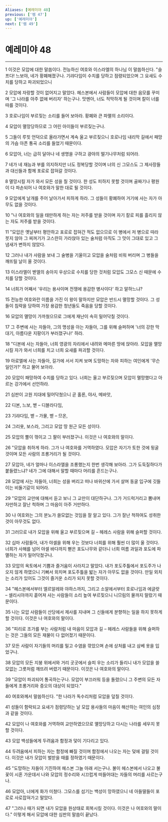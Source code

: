 ```yaml
---
Aliases: [예레미야 48]
previous: ['렘 47']
up: ['예레미야']
next: ['렘 49']
---
```

# 예레미야 48

***


1 이것은 모압에 대한 말씀이다. 전능하신 여호와 이스라엘의 하나님 이 말씀하신다. "슬프다! 느보야, 네가 황폐해졌구나. 기랴다임이 수치를 당하고 점령되었으며 그 요새도 수치를 당하고 파괴되었으니 

2 모압에 자랑할 것이 없어지고 말았다. 헤스본에서 사람들이 모압에 대한 음모를 꾸미며 '그 나라를 아주 없애 버리자' 하는구나. 맛멘아, 너도 적막하게 될 것이며 칼이 너를 따를 것이다. 

3 호로나임이 부르짖는 소리를 들어 보아라. 황폐와 큰 파멸의 소리이다. 

4 모압이 멸망당하므로 그 어린 아이들이 부르짖는구나. 

5 그들이 루힛 언덕으로 올라가면서 계속 울고 부르짖으니 호로나임 내리막 길에서 패망의 가슴 아픈 통곡 소리를 들었기 때문이다. 

6 모압아, 너는 급히 달아나 네 생명을 구하고 광야의 떨기나무처럼 되어라. 

7 네가 네 재능과 부를 의지하지만 너도 정복당할 것이며 너의 신 그모스도 그 제사장들과 대신들과 함께 포로로 잡혀갈 것이다. 

8 멸망시킬 자가 와서 모든 성을 칠 것이다. 한 성도 피하지 못할 것이며 골짜기나 평원이 다 파손되어 나 여호와가 말한 대로 될 것이다. 

9 모압에게 날개를 주어 날아가서 피하게 하라. 그 성들이 황폐하여 거기에 사는 자가 아무도 없을 것이다. 

10 "나 여호와의 일을 태만하게 하는 자는 저주를 받을 것이며 자기 칼로 피를 흘리지 않는 자도 저주를 받을 것이다. 

11 "모압은 옛날부터 평안하고 포로로 잡혀간 적도 없으므로 이 병에서 저 병으로 따라 붓지 않아 그 찌꺼기가 고스란히 가라앉아 있는 술처럼 아직도 그 맛이 그대로 있고 그 냄새가 변하지 않았다. 

12 그러나 내가 사람을 보내 그 술병을 기울이고 모압을 술처럼 비워 버리며 그 병들을 깨뜨릴 날이 올 것이다. 

13 이스라엘이 벧엘의 송아지 우상으로 수치를 당한 것처럼 모압도 그모스 신 때문에 수치를 당할 것이다. 

14 너희가 어째서 '우리는 용사이며 전쟁에 용감한 병사이다' 하고 말하느냐? 

15 전능한 여호와란 이름을 가진 이 왕이 말하지만 모압은 반드시 멸망할 것이다. 그 성들이 침략을 당하여 가장 용감한 청년들도 죽음을 당할 것이다. 

16 모압의 멸망이 가까웠으므로 그에게 재난이 속히 밀어닥칠 것이다. 

17 그 주변에 사는 자들아, 그의 명성을 아는 자들아, 그를 위해 슬퍼하며 '너의 강한 막대기, 아름다운 지팡이가 부러졌구나!' 하라. 

18 "디본에 사는 자들아, 너희 영광의 자리에서 내려와 메마른 땅에 앉아라. 모압을 멸망시킬 자가 와서 너희를 치고 너희 요새를 파괴할 것이다. 

19 아로엘에 사는 자들아, 길가에 서서 지켜 보며 도망하는 자와 피하는 여인에게 '무슨 일인가?' 하고 물어 보아라. 

20 모압이 패망하여 수치를 당하고 있다. 너희는 울고 부르짖으며 모압이 멸망했다고 아르논 강가에서 선언하라. 

21 심판이 고원 지대에 밀어닥쳤으니 곧 홀론, 야사, 메바앗, 

22 디본, 느보, 벧 – 디블라다임, 

23 기랴다임, 벧 – 가물, 벧 – 므온, 

24 그리욧, 보스라, 그리고 모압 땅 원근 모든 성이다. 

25 모압의 뿔이 꺾이고 그 팔이 부러졌구나. 이것은 나 여호와의 말이다. 

26 "모압을 취하게 하라. 그가 나 여호와를 거역하였다. 모압은 자기가 토한 것에 뒹굴 것이며 모든 사람의 조롱거리가 될 것이다. 

27 모압아, 네가 얼마나 이스라엘을 조롱했는지 한번 생각해 보아라. 그가 도둑질하다가 붙들렸느냐? 네가 그에 대해서 말할 때마다 머리를 흔드는구나. 

28 모압에 사는 자들아, 너희는 성을 버리고 떠나 바위산에 가서 살며 동굴 입구에 깃들이는 비둘기같이 되어라. 

29 "모압의 교만에 대해서 듣고 보니 그 교만이 대단하구나. 그가 거드럭거리고 뽐내며 자만하고 잘난 척하며 그 마음이 아주 거만하다. 

30 나 여호와는 그의 분노가 쓸모없는 것임을 잘 알고 있다. 그가 잘난 척하여도 성취한 것이 아무것도 없다. 

31 그러므로 내가 모압을 위해 울고 부르짖으며 길 – 헤레스 사람을 위해 슬퍼할 것이다. 

32 십마 사람들아, 내가 야셀을 위해 우는 것보다 너희를 위해 훨씬 더 많이 울 것이다. 너희가 사해를 넘어 야셀 바다까지 뻗은 포도나무와 같더니 너희 여름 과일과 포도에 파멸하는 자가 밀어닥쳤구나. 

33 모압의 옥토에서 기쁨과 즐거움이 사라지고 말았다. 내가 포도주틀에서 포도주가 나오지 않게 하였으니 기뻐서 외치며 포도주틀을 밟는 자가 아무도 없을 것이다. 만일 외치는 소리가 있어도 그것이 즐거운 소리가 되지 못할 것이다. 

34 "헤스본에서부터 엘르알레와 야하스까지, 그리고 소알에서부터 호로나임과 에글랏 – 셀리시야까지 흩어져 사는 사람들이 소리 높여 부르짖으니 니므림의 물까지 말랐기 때문이다. 

35 나는 모압 사람들이 산당에서 제사를 지내며 그 신들에게 분향하는 일을 하지 못하게 할 것이다. 이것은 나 여호와의 말이다. 

36 "피리로 조가를 부는 사람처럼 내 마음이 모압과 길 – 헤레스 사람들을 위해 슬퍼하는 것은 그들의 모든 재물이 다 없어졌기 때문이다. 

37 모든 사람이 자기들의 머리를 밀고 수염을 깎았으며 손에 상처를 내고 삼베 옷을 입었구나. 

38 모압의 모든 지붕 위에서와 거리 곳곳에서 슬피 우는 소리가 들리니 내가 모압을 쓸모없는 그릇처럼 깨뜨려 버렸기 때문이다. 이것은 나 여호와의 말이다. 

39 "모압이 파괴되어 통곡하는구나. 모압이 부끄러워 등을 돌렸으니 그 주변의 모든 자들에게 조롱거리와 증오의 대상이 되었다." 

40 여호와께서 말씀하신다. "한 나라가 독수리처럼 모압을 덮칠 것이다. 

41 성들이 함락되고 요새가 점령당하는 날 모압 용사들의 마음이 해산하는 여인의 심정과 같을 것이다. 

42 모압이 나 여호와를 거역하여 교만하였으므로 멸망당하고 다시는 나라를 세우지 못할 것이다. 

43 모압 백성들에게 두려움과 함정과 덫이 기다리고 있다. 

44 두려움에서 피하는 자는 함정에 빠질 것이며 함정에서 나오는 자는 덫에 걸릴 것이다. 이것은 내가 모압이 벌받을 때를 정하였기 때문이다. 

45 "도망하는 자들이 기진하여 헤스본 그늘 아래 서는구나. 불이 헤스본에서 나오고 불꽃이 시혼 가운데서 나와 모압의 정수리와 시끄럽게 떠들어대는 자들의 머리를 사르는구나. 

46 모압아, 너에게 화가 미쳤다. 그모스를 섬기는 백성이 망하였으니 네 아들딸들이 포로로 사로잡혀가고 말았다. 

47 "그러나 때가 되면 내가 모압을 원상태로 회복시킬 것이다. 이것은 나 여호와의 말이다." 이렇게 해서 모압에 대한 심판의 말씀이 끝났다.
